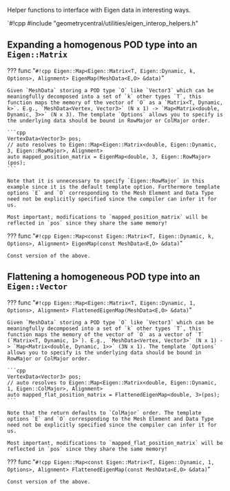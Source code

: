 Helper functions to interface with Eigen data in interesting ways.

`#!cpp #include "geometrycentral/utilities/eigen_interop_helpers.h"

## Expanding a homogenous POD type into an `Eigen::Matrix`

??? func "`#!cpp Eigen::Map<Eigen::Matrix<T, Eigen::Dynamic, k, Options>, Alignment> EigenMap(MeshData<E,O> &data)`"

    Given `MeshData` storing a POD type `O` like `Vector3` which can be meaningfully decomposed into a set of `k` other types `T`, this function maps the memory of the vector of `O` as a `Matrix<T, Dynamic, k>`. E.g., `MeshData<Vertex, Vector3>` (N x 1) -> `Map<Matrix<double, Dynamic, 3>>` (N x 3). The template `Options` allows you to specify is the underlying data should be bound in RowMajor or ColMajor order.

    ```cpp
    VertexData<Vector3> pos;
    // auto resolves to Eigen::Map<Eigen::Matrix<double, Eigen::Dynamic, 3, Eigen::RowMajor>, Alignment>
    auto mapped_position_matrix = EigenMap<double, 3, Eigen::RowMajor>(pos);
    ```

    Note that it is unnecessary to specify `Eigen::RowMajor` in this example since it is the default template option. Furthermore template options `E` and `O` corresponding to the Mesh Element and Data Type need not be explicitly specified since the compiler can infer it for us.

    Most important, modifications to `mapped_position_matrix` will be reflected in `pos` since they share the same memory!

??? func "`#!cpp Eigen::Map<const Eigen::Matrix<T, Eigen::Dynamic, k, Options>, Alignment> EigenMap(const MeshData<E,O> &data)`"

    Const version of the above.

## Flattening a homogeneous POD type into an `Eigen::Vector`

??? func "`#!cpp Eigen::Map<Eigen::Matrix<T, Eigen::Dynamic, 1, Options>, Alignment> FlattenedEigenMap(MeshData<E,O> &data)`"

    Given `MeshData` storing a POD type `O` like `Vector3` which can be meaningfully decomposed into a set of `k` other types `T`, this function maps the memory of the vector of `O` as a vector of `T` (`Matrix<T, Dynamic, 1>`). E.g., `MeshData<Vertex, Vector3>` (N x 1) -> `Map<Matrix<double, Dynamic, 1>>` (3N x 1). The template `Options` allows you to specify is the underlying data should be bound in RowMajor or ColMajor order.

    ```cpp
    VertexData<Vector3> pos;
    // auto resolves to Eigen::Map<Eigen::Matrix<double, Eigen::Dynamic, 1, Eigen::ColMajor>, Alignment>
    auto mapped_flat_position_matrix = FlattenedEigenMap<double, 3>(pos);
    ```

    Note that the return defaults to `ColMajor` order. The template options `E` and `O` corresponding to the Mesh Element and Data Type need not be explicitly specified since the compiler can infer it for us.

    Most important, modifications to `mapped_flat_position_matrix` will be reflected in `pos` since they share the same memory! 

??? func "`#!cpp Eigen::Map<const Eigen::Matrix<T, Eigen::Dynamic, 1, Options>, Alignment> FlattenedEigenMap(const MeshData<E,O> &data)`"

    Const version of the above.
